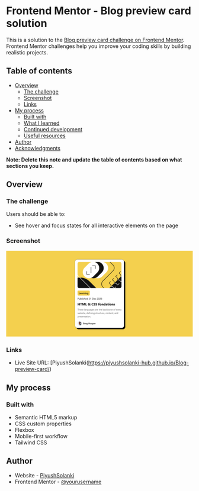 # Frontend Mentor - Blog preview card solution

This is a solution to the [Blog preview card challenge on Frontend Mentor](https://www.frontendmentor.io/challenges/blog-preview-card-ckPaj01IcS). Frontend Mentor challenges help you improve your coding skills by building realistic projects. 

## Table of contents

- [Overview](#overview)
  - [The challenge](#the-challenge)
  - [Screenshot](#screenshot)
  - [Links](#links)
- [My process](#my-process)
  - [Built with](#built-with)
  - [What I learned](#what-i-learned)
  - [Continued development](#continued-development)
  - [Useful resources](#useful-resources)
- [Author](#author)
- [Acknowledgments](#acknowledgments)

**Note: Delete this note and update the table of contents based on what sections you keep.**

## Overview

### The challenge

Users should be able to:

- See hover and focus states for all interactive elements on the page

### Screenshot

![](blog_preview_card.png)


### Links
- Live Site URL: [PiyushSolanki(https://piyushsolanki-hub.github.io/Blog-preview-card/)

## My process

### Built with

- Semantic HTML5 markup
- CSS custom properties
- Flexbox
- Mobile-first workflow
- Tailwind CSS


## Author

- Website - [PiyushSolanki](https://piyushsolanki-hub.github.io/Blog-preview-card/)
- Frontend Mentor - [@yourusername](https://www.frontendmentor.io/profile/PiyushSolanki-hub)
